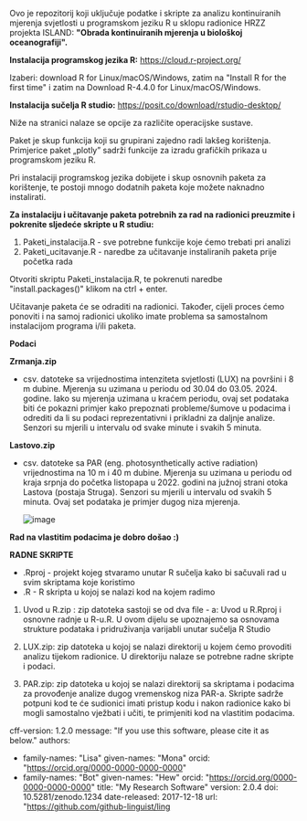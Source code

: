 Ovo je repozitorij koji uključuje podatke i skripte za analizu kontinuiranih mjerenja svjetlosti u programskom jeziku R u sklopu radionice HRZZ projekta ISLAND: **"Obrada kontinuiranih mjerenja u biološkoj oceanografiji".**

**Instalacija programskog jezika R:**
https://cloud.r-project.org/

Izaberi: download R for Linux/macOS/Windows, zatim na "Install R for the first time" i zatim na Download R-4.4.0 for Linux/macOS/Windows. 

**Instalacija sučelja R studio:**
https://posit.co/download/rstudio-desktop/

Niže na stranici nalaze se opcije za različite operacijske sustave. 

Paket je skup funkcija koji su grupirani zajedno radi lakšeg korištenja. Primjerice paket „plotly” sadrži funkcije za izradu grafičkih prikaza u programskom jeziku R.

Pri instalaciji programskog jezika dobijete i skup osnovnih paketa za korištenje, te postoji mnogo dodatnih paketa koje možete naknadno instalirati.

**Za instalaciju i učitavanje paketa potrebnih za rad na radionici preuzmite i pokrenite sljedeće skripte u R studiu:**

1. Paketi_instalacija.R - sve potrebne funkcije koje ćemo trebati pri analizi 
2. Paketi_ucitavanje.R - naredbe za učitavanje instaliranih paketa prije početka rada

Otvoriti skriptu Paketi_instalacija.R, te pokrenuti naredbe "install.packages()" klikom na ctrl + enter.

Učitavanje paketa će se odraditi na radionici. 
Također, cijeli proces ćemo ponoviti i na samoj radionici ukoliko imate problema sa samostalnom instalacijom programa i/ili paketa.

**Podaci**

**Zrmanja.zip** 
- csv. datoteke sa vrijednostima intenziteta svjetlosti (LUX) na površini i 8 m dubine. Mjerenja su uzimana u periodu od 30.04 do 03.05. 2024. godine. Iako su mjerenja uzimana u kraćem periodu, ovaj set podataka biti će pokazni primjer kako prepoznati probleme/šumove u podacima i odrediti da li su podaci reprezentativni i prikladni za daljnje analize. Senzori su mjerili u intervalu od svake minute i svakih 5 minuta.

**Lastovo.zip**
- csv. datoteke sa PAR (eng. photosynthetically active radiation) vrijednostima na 10 m i 40 m dubine. Mjerenja su uzimana u periodu od kraja srpnja do početka listopapa u 2022. godini na južnoj strani otoka Lastova (postaja Struga). Senzori su mjerili u intervalu od svakih 5 minuta. Ovaj set podataka je primjer dugog niza mjerenja. 

  ![image](https://github.com/antonijamatek/radionica_HRZZ_ISLAND/assets/144710084/68dcc0f4-4aea-4730-a558-c7c7d5197a5d)

**Rad na vlastitim podacima je dobro došao :)**


**RADNE SKRIPTE**

- .Rproj - projekt kojeg stvaramo unutar R sučelja kako bi sačuvali rad u svim skriptama koje koristimo
- .R - R skripta u kojoj se nalazi kod na kojem radimo

1. Uvod u R.zip : zip datoteka sastoji se od dva file - a: Uvod u R.Rproj i osnovne radnje u R-u.R. U ovom dijelu se upoznajemo sa osnovama strukture podataka i pridruživanja varijabli unutar sučelja R Studio

2. LUX.zip: zip datoteka u kojoj se nalazi direktorij u kojem ćemo provoditi analizu tijekom radionice. U direktoriju nalaze se potrebne radne skripte i podaci.  

3. PAR.zip: zip datoteka u kojoj se nalazi direktorij sa skriptama i podacima za provođenje analize dugog vremenskog niza PAR-a. Skripte sadrže potpuni kod te će sudionici imati pristup kodu i nakon radionice kako bi mogli samostalno vježbati i učiti, te primjeniti kod na vlastitim podacima.

cff-version: 1.2.0
message: "If you use this software, please cite it as below."
authors:
- family-names: "Lisa"
  given-names: "Mona"
  orcid: "https://orcid.org/0000-0000-0000-0000"
- family-names: "Bot"
  given-names: "Hew"
  orcid: "https://orcid.org/0000-0000-0000-0000"
title: "My Research Software"
version: 2.0.4
doi: 10.5281/zenodo.1234
date-released: 2017-12-18
url: "https://github.com/github-linguist/ling 
